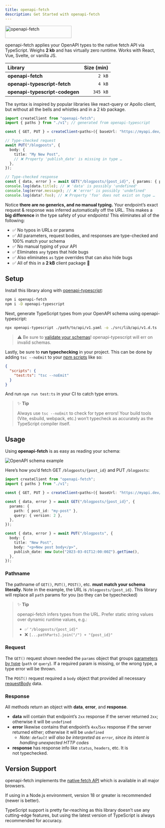 ```yaml
---
title: openapi-fetch
description: Get Started with openapi-fetch
---
```


<img src="/assets/openapi-fetch.svg" alt="openapi-fetch" width="216" height="40" />

openapi-fetch applies your OpenAPI types to the native fetch API via TypeScript. Weighs **2 kb** and has virtually zero runtime. Works with React, Vue, Svelte, or vanilla JS.

| Library                        | Size (min) |
| :----------------------------- | ---------: |
| **openapi-fetch**              |     `2 kB` |
| **openapi-typescript-fetch**   |     `4 kB` |
| **openapi-typescript-codegen** |   `345 kB` |

The syntax is inspired by popular libraries like react-query or Apollo client, but without all the bells and whistles and in a 2 kb package.

```ts
import createClient from "openapi-fetch";
import { paths } from "./v1"; // generated from openapi-typescript

const { GET, PUT } = createClient<paths>({ baseUrl: "https://myapi.dev/v1/" });

// Type-checked request
await PUT("/blogposts", {
  body: {
    title: "My New Post",
    // ❌ Property 'publish_date' is missing in type …
  },
});

// Type-checked response
const { data, error } = await GET("/blogposts/{post_id}", { params: { path: { post_id: "123" } } });
console.log(data.title); // ❌ 'data' is possibly 'undefined'
console.log(error.message); // ❌ 'error' is possibly 'undefined'
console.log(data?.foo); // ❌ Property 'foo' does not exist on type …
```

Notice **there are no generics, and no manual typing.** Your endpoint’s exact request & response was inferred automatically off the URL. This makes a **big difference** in the type safety of your endpoints! This eliminates all of the following:

- ✅ No typos in URLs or params
- ✅ All parameters, request bodies, and responses are type-checked and 100% match your schema
- ✅ No manual typing of your API
- ✅ Eliminates `any` types that hide bugs
- ✅ Also eliminates `as` type overrides that can also hide bugs
- ✅ All of this in a **2 kB** client package 🎉

## Setup

Install this library along with [openapi-typescript](/introduction):

```bash
npm i openapi-fetch
npm i -D openapi-typescript
```

Next, generate TypeScript types from your OpenAPI schema using openapi-typescript:

```bash
npx openapi-typescript ./path/to/api/v1.yaml -o ./src/lib/api/v1.d.ts
```

> ⚠️ Be sure to <a href="https://redocly.com/docs/cli/commands/lint/" target="_blank" rel="noopener noreferrer">validate your schemas</a>! openapi-typescript will err on invalid schemas.

Lastly, be sure to **run typechecking** in your project. This can be done by adding `tsc --noEmit` to your <a href="https://docs.npmjs.com/cli/v9/using-npm/scripts" target="_blank" rel="noopener noreferrer">npm scripts</a> like so:

```json
{
  "scripts": {
    "test:ts": "tsc --noEmit"
  }
}
```

And run `npm run test:ts` in your CI to catch type errors.

> ✨ **Tip**
>
> Always use `tsc --noEmit` to check for type errors! Your build tools (Vite, esbuild, webpack, etc.) won’t typecheck as accurately as the TypeScript compiler itself.

## Usage

Using **openapi-fetch** is as easy as reading your schema:

![OpenAPI schema example](/assets/openapi-schema.png)

Here’s how you’d fetch GET `/blogposts/{post_id}` and PUT `/blogposts`:

```ts
import createClient from "openapi-fetch";
import { paths } from "./v1";

const { GET, PUT } = createClient<paths>({ baseUrl: "https://myapi.dev/v1/" });

const { data, error } = await GET("/blogposts/{post_id}", {
  params: {
    path: { post_id: "my-post" },
    query: { version: 2 },
  },
});

const { data, error } = await PUT("/blogposts", {
  body: {
    title: "New Post",
    body: "<p>New post body</p>",
    publish_date: new Date("2023-03-01T12:00:00Z").getTime(),
  },
});
```

### Pathname

The pathname of `GET()`, `PUT()`, `POST()`, etc. **must match your schema literally.** Note in the example, the URL is `/blogposts/{post_id}`. This library will replace all `path` params for you (so they can be typechecked)

> ✨ **Tip**
>
> openapi-fetch infers types from the URL. Prefer static string values over dynamic runtime values, e.g.:
>
> - ✅ `"/blogposts/{post_id}"`
> - ❌ `[...pathParts].join("/") + "{post_id}"`

### Request

The `GET()` request shown needed the `params` object that groups <a href="https://spec.openapis.org/oas/latest.html#parameter-object" target="_blank" rel="noopener noreferrer">parameters by type</a> (`path` or `query`). If a required param is missing, or the wrong type, a type error will be thrown.

The `POST()` request required a `body` object that provided all necessary <a href="https://spec.openapis.org/oas/latest.html#request-body-object" target="_blank" rel="noopener noreferrer">requestBody</a> data.

### Response

All methods return an object with **data**, **error**, and **response**.

- **data** will contain that endpoint’s `2xx` response if the server returned `2xx`; otherwise it will be `undefined`
- **error** likewise contains that endpoint’s `4xx`/`5xx` response if the server returned either; otherwise it will be `undefined`
  - _Note: `default` will also be interpreted as `error`, since its intent is handling unexpected HTTP codes_
- **response** has response info like `status`, `headers`, etc. It is not typechecked.

## Version Support

openapi-fetch implements the [native fetch API](https://developer.mozilla.org/en-US/docs/Web/API/Fetch_API) which is available in all major browsers.

If using in a Node.js environment, version 18 or greater is recommended (newer is better).

TypeScript support is pretty far-reaching as this library doesn’t use any cutting-edge features, but using the latest version of TypeScript is always recommended for accuracy.
